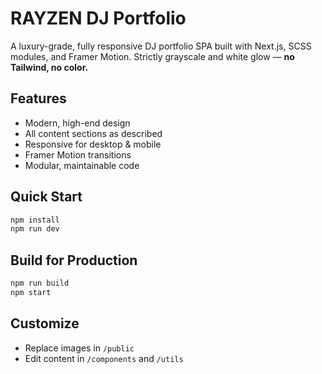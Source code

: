 # RAYZEN DJ Portfolio

A luxury-grade, fully responsive DJ portfolio SPA built with Next.js, SCSS modules, and Framer Motion. Strictly grayscale and white glow — **no Tailwind, no color.**

## Features

- Modern, high-end design
- All content sections as described
- Responsive for desktop & mobile
- Framer Motion transitions
- Modular, maintainable code

## Quick Start

```bash
npm install
npm run dev
```

## Build for Production

```bash
npm run build
npm start
```

## Customize

- Replace images in `/public`
- Edit content in `/components` and `/utils`